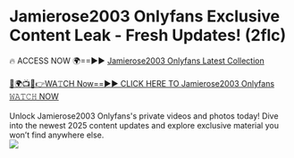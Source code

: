 # Jamierose2003 Onlyfans Exclusive Content Leak - Fresh Updates! (2flc)

🔥 ACCESS NOW 🌍==►► <a href="https://tinyurl.com/kvy9nzfs" rel="nofollow">Jamierose2003 Onlyfans Latest Collection</a>
<br><br>
[🔴🌍📺📱👉WA𝚃CH Now==►► CLICK HERE TO Jamierose2003 Onlyfans 𝚆𝙰𝚃𝙲𝙷 NOW](https://tinyurl.com/kvy9nzfs)
<br><br>
Unlock Jamierose2003 Onlyfans's private videos and photos today! Dive into the newest 2025 content updates and explore exclusive material you won’t find anywhere else.
<br>
<a href="https://tinyurl.com/kvy9nzfs" rel="nofollow" data-target="animated-image.originalLink"><img src="https://camo.githubusercontent.com/8a4f000d20f83aca3bf7ec5f350d767afa0574a8a352519fd8cfa583a6f93a33/68747470733a2f2f692e696d6775722e636f6d2f644a486b345a712e676966" data-canonical-src="https://i.imgur.com/dJHk4Zq.gif" style="max-width: 100%; display: inline-block;" data-target="animated-image.originalImage"></a>
<br>
